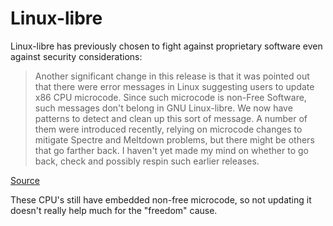 # Linux-libre
Linux-libre has previously chosen to fight against proprietary software even against security considerations:

> Another significant change in this release is that it was pointed out
that there were error messages in Linux suggesting users to update x86
CPU microcode.  Since such microcode is non-Free Software, such messages
don't belong in GNU Linux-libre.  We now have patterns to detect and
clean up this sort of message.  A number of them were introduced
recently, relying on microcode changes to mitigate Spectre and Meltdown
problems, but there might be others that go farther back.  I haven't yet
made my mind on whether to go back, check and possibly respin such
earlier releases.

[Source](https://lists.gnu.org/archive/html/info-gnu/2018-04/msg00002)

These CPU's still have embedded non-free microcode, so not updating it doesn't really help much for the "freedom" cause.
